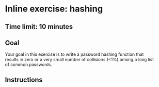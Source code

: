 # Inline exercise: hashing
## Time limit: 10 minutes

## Goal

Your goal in this exercise is to write a password hashing function that results
in zero or a very small number of collisions (<1%) among a long list of common
passwords.

## Instructions


